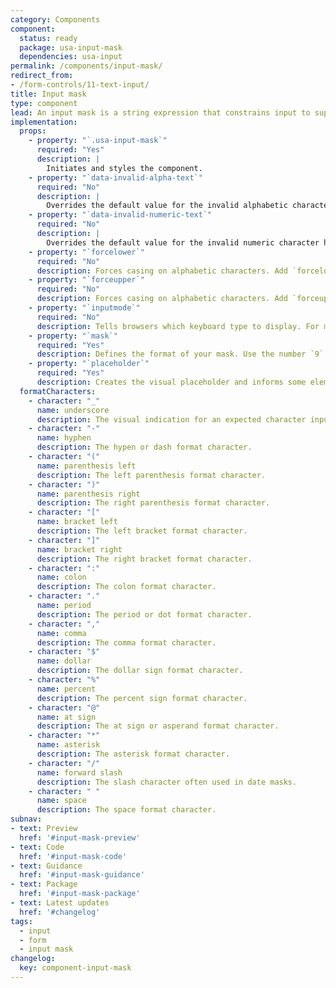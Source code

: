 ```yaml
---
category: Components
component:
  status: ready
  package: usa-input-mask
  dependencies: usa-input
permalink: /components/input-mask/
redirect_from:
- /form-controls/11-text-input/
title: Input mask
type: component
lead: An input mask is a string expression that constrains input to support valid input values.
implementation:
  props:
    - property: "`.usa-input-mask`"
      required: "Yes"
      description: |
        Initiates and styles the component.
    - property: "`data-invalid-alpha-text`"
      required: "No"
      description: |
        Overrides the default value for the invalid alphabetic character hint text. Default value: "Please enter a letter character here"
    - property: "`data-invalid-numeric-text`"
      required: "No"
      description: |
        Overrides the default value for the invalid numeric character hint text. Default value: "Please enter a letter character here"
    - property: "`forcelower`"
      required: "No"
      description: Forces casing on alphabetic characters. Add `forcelower="true"` to the input element to enforce lowercase letters.
    - property: "`forceupper`"
      required: "No"
      description: Forces casing on alphabetic characters. Add `forceupper="true"` to the input element to enforce uppercase letters.
    - property: "`inputmode`"
      required: "No"
      description: Tells browsers which keyboard type to display. For masks that contain all numbers, set `inputmode` to numeric to display a numeric keyboard. Set `inputmode` to `tel` to display a telephone keyboard. Set `inputmode` to `text` if your input mask includes alphabetic characters.
    - property: "`mask`"
      required: "Yes"
      description: Defines the format of your mask. Use the number `9` to represent any number, the letter `A` to represent any letter, and any available format character. For example, an input that requires three numbers followed by four letters with a hyphen in-between would have a  `mask` attribute that looks like `999-AAAA`.
    - property: "`placeholder`"
      required: "Yes"
      description: Creates the visual placeholder and informs some elements of mask formatting. Use underscores `_` for character input placeholders combined with any valid format characters to customize your input mask. For example, a U.S. telephone `placeholder` attribute may look like `(___) ___-____`.
  formatCharacters:
    - character: "_"
      name: underscore
      description: The visual indication for an expected character input.
    - character: "-"
      name: hyphen
      description: The hypen or dash format character.
    - character: "("
      name: parenthesis left
      description: The left parenthesis format character.
    - character: ")"
      name: parenthesis right
      description: The right parenthesis format character.
    - character: "["
      name: bracket left
      description: The left bracket format character.
    - character: "]"
      name: bracket right
      description: The right bracket format character.
    - character: ":"
      name: colon
      description: The colon format character.
    - character: "."
      name: period
      description: The period or dot format character.
    - character: ","
      name: comma
      description: The comma format character.
    - character: "$"
      name: dollar
      description: The dollar sign format character.
    - character: "%"
      name: percent
      description: The percent sign format character.
    - character: "@"
      name: at sign
      description: The at sign or asperand format character.
    - character: "*"
      name: asterisk
      description: The asterisk format character.
    - character: "/"
      name: forward slash
      description: The slash character often used in date masks.
    - character: " "
      name: space
      description: The space format character.
subnav:
- text: Preview
  href: '#input-mask-preview'
- text: Code
  href: '#input-mask-code'
- text: Guidance
  href: '#input-mask-guidance'
- text: Package
  href: '#input-mask-package'
- text: Latest updates
  href: '#changelog'
tags:
  - input
  - form
  - input mask
changelog:
  key: component-input-mask
---
```

